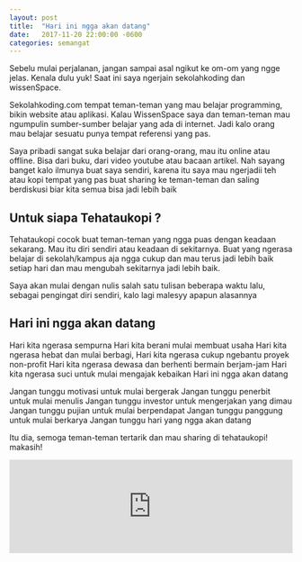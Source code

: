 ```yaml
---
layout: post
title:  "Hari ini ngga akan datang"
date:   2017-11-20 22:00:00 -0600
categories: semangat
---
```


Sebelu mulai perjalanan, jangan sampai asal ngikut ke om-om yang ngge jelas. Kenala dulu yuk!  Saat ini saya ngerjain sekolahkoding dan wissenSpace.

Sekolahkoding.com tempat teman-teman yang mau belajar programming, bikin website atau aplikasi. Kalau WissenSpace saya dan teman-teman mau ngumpulin sumber-sumber belajar yang ada di internet. Jadi kalo orang mau belajar sesuatu punya tempat referensi yang pas.

Saya pribadi sangat suka belajar dari orang-orang, mau itu online atau offline. Bisa dari buku, dari video youtube atau bacaan artikel. Nah sayang banget kalo ilmunya buat saya sendiri, karena itu saya mau ngerjadii teh atau kopi tempat yang pas buat sharing ke teman-teman dan saling berdiskusi biar kita semua bisa jadi lebih baik

## Untuk siapa Tehataukopi ?
Tehataukopi cocok buat teman-teman yang ngga puas dengan keadaan sekarang. Mau itu diri sendiri atau keadaan di sekitarnya.
Buat yang ngerasa belajar di sekolah/kampus aja ngga cukup dan mau terus jadi lebih baik setiap hari dan mau mengubah sekitarnya jadi lebih baik.

Saya akan mulai dengan nulis salah satu tulisan beberapa waktu lalu, sebagai pengingat diri sendiri, kalo lagi malesyy apapun alasannya

## Hari ini ngga akan datang
Hari kita ngerasa sempurna
Hari kita berani mulai membuat usaha
Hari kita ngerasa hebat dan mulai berbagi,
Hari kita ngerasa cukup ngebantu proyek non-profit
Hari kita ngerasa dewasa dan berhenti bermain berjam-jam
Hari kita ngerasa suci untuk mulai mengajak kebaikan
Hari ini ngga akan datang

Jangan tunggu motivasi untuk mulai bergerak
Jangan tunggu penerbit untuk mulai menulis
Jangan tunggu investor untuk mengerjakan yang dimau
Jangan tunggu pujian untuk mulai berpendapat
Jangan tunggu panggung untuk mulai berkarya
Jangan tunggu hari yang ngga akan datang


Itu dia, semoga teman-teman tertarik dan mau sharing di tehataukopi! makasih!

<iframe width="100%" height="166" scrolling="no" frameborder="no" src="https://w.soundcloud.com/player/?url=https%3A//api.soundcloud.com/tracks/358409201&amp;color=%23ee4949&amp;auto_play=false&amp;hide_related=false&amp;show_comments=true&amp;show_user=true&amp;show_reposts=false&amp;show_teaser=true"></iframe>
